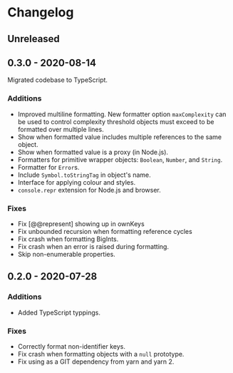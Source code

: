 # Changelog

## Unreleased

## 0.3.0 - 2020-08-14

Migrated codebase to TypeScript.

### Additions

- Improved multiline formatting. New formatter option `maxComplexity` can be
  used to control complexity threshold objects must exceed to be formatted over
  multiple lines.
- Show when formatted value includes multiple references to the same object.
- Show when formatted value is a proxy (in Node.js).
- Formatters for primitive wrapper objects: `Boolean`, `Number`, and `String`.
- Formatter for `Error`s.
- Include `Symbol.toStringTag` in object's name.
- Interface for applying colour and styles.
- `console.repr` extension for Node.js and browser.

### Fixes

- Fix [@@represent] showing up in ownKeys
- Fix unbounded recursion when formatting reference cycles
- Fix crash when formatting BigInts.
- Fix crash when an error is raised during formatting.
- Skip non-enumerable properties.

## 0.2.0 - 2020-07-28

### Additions

- Added TypeScript typpings.

### Fixes

- Correctly format non-identifier keys.
- Fix crash when formatting objects with a `null` prototype.
- Fix using as a GIT dependency from yarn and yarn 2.
